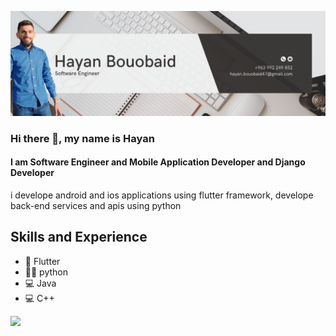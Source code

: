 ![I am Flutter Developer and Software Engineer to be](https://github.com/Hayan47/Hayan47/blob/main/cover.png)

### Hi there 👋, my name is Hayan
#### I am Software Engineer and Mobile Application Developer and Django Developer 


i develope android and ios applications using flutter framework, develope back-end services and apis using python 

## Skills and Experience
* 📱 Flutter 
* 👨‍💻 python 
* 💻 Java
* 💻 C++

![](https://komarev.com/ghpvc/?username=Hayan47)

